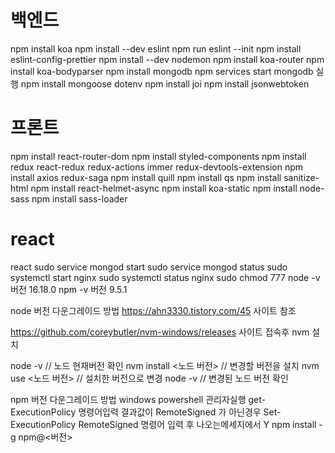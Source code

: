 
# 백엔드
npm install koa 
npm install --dev eslint
npm run eslint --init
npm install eslint-config-prettier
npm install --dev nodemon
npm install koa-router
npm install koa-bodyparser
npm install mongodb
npm services start mongodb  실행
npm install mongoose dotenv
npm install joi
npm install jsonwebtoken

# 프론트
npm install  react-router-dom
npm install  styled-components
npm install  redux react-redux redux-actions immer redux-devtools-extension
npm install axios redux-saga
npm install quill
npm install qs
npm install sanitize-html
npm install react-helmet-async
npm install koa-static
npm install node-sass
npm install sass-loader

# react
react
 sudo service mongod start
 sudo service mongod status
 sudo systemctl start nginx
 sudo systemctl status nginx
 sudo chmod 777
node -v  버전 16.18.0
npm -v 버전  9.5.1

node 버전 다운그레이드 방법
https://ahn3330.tistory.com/45 사이트 참조

https://github.com/coreybutler/nvm-windows/releases
사이트 접속후 nvm 설치

node -v // 노드 현재버전 확인
nvm install <노드 버전> // 변경할 버전을 설치
nvm use <노드 버전> // 설치한 버전으로 변경
node -v // 변경된 노드 버전 확인

npm 버전 다운그레이드 방법
windows powershell 관리자실행
get-ExecutionPolicy 명령어입력
결과값이 RemoteSigned 가 아닌경우 
Set-ExecutionPolicy RemoteSigned 명령어 입력 후 나오는메세지에서 Y 
npm install -g npm@<버전>